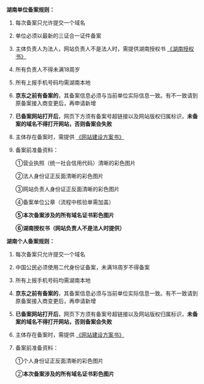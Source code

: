 **湖南单位备案规则：**

1. 每次备案只允许提交一个域名  

2. 单位必须以最新的三证合一证件备案

3. 主体负责人为法人，网站负责人不是法人时，需提供湖南授权书 [《湖南授权书》](https://img1.jcloudcs.com/cms/03b45fc0-c674-4f20-9837-b3c61f806c1320180503110328.doc)

4. 所有负责人不得未满18周岁

5. 所有上报手机号码均需湖南本地

6. **京东之前有备案的**，其备案信息必须与当前单位实际信息一致。有不一致请到原备案接入商变更后，再申请新增

7. **已备案网站打开后**，网页下方须有备案号超链接以及网站版权归属标识，**未备案的域名不得打开网站，否则备案会失败**

8.  主体存在备案时，需提供 [《网站建设方案书》](https://beianwendang.s3.cn-north-1.jdcloud-oss.com/beianrumen/guanjuguize/hunan/wzjsfas.docx)

9. 备案前准备资料：

   ①营业执照（统一社会信用代码）清晰的彩色图片

   ②法人身份证正反面清晰的彩色图片

   ③网站负责人身份证正反面清晰的彩色图片

   ④备案单位公章（流程中核验单需加盖）

   **⑤本次备案涉及的所有域名证书彩色图片**

   **⑥湖南授权书（网站负责人不是法人时提供）**

   

**湖南个人备案规则：**

1. 每次备案只允许提交一个域名  

2. 中国公民必须使用二代身份证备案，未满18周岁不得备案

3. 所有上报手机号码均需湖南本地

4. **京东之前有备案的**，其备案信息必须与当前单位实际信息一致。有不一致请到原备案接入商变更后，再申请新增

5. **已备案网站打开后**，网页下方须有备案号超链接以及网站版权归属标识，**未备案的域名不得打开网站，否则备案会失败**

6.  主体存在备案时，需提供 [《网站建设方案书》](https://beianwendang.s3.cn-north-1.jdcloud-oss.com/beianrumen/guanjuguize/hunan/wzjsfas.docx)

7. 备案前准备资料：

   ①个人身份证正反面清晰的彩色图片

   ②**本次备案涉及的所有域名证书彩色图片**
